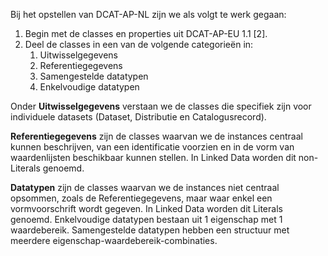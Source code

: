 Bij het opstellen van DCAT-AP-NL zijn we als volgt te werk gegaan:

1. Begin met de classes en properties uit DCAT-AP-EU 1.1 [2].
1. Deel de classes in een van de volgende categorieën in:
    1. Uitwisselgegevens
    1. Referentiegegevens
    1. Samengestelde datatypen
    1. Enkelvoudige datatypen

Onder **Uitwisselgegevens** verstaan we de classes die specifiek zijn voor individuele datasets (Dataset, Distributie en Catalogusrecord).

**Referentiegegevens** zijn de classes waarvan we de instances centraal kunnen beschrijven, van een identificatie voorzien en in de vorm van waardenlijsten beschikbaar kunnen stellen. In Linked Data worden dit non-Literals genoemd.

**Datatypen** zijn de classes waarvan we de instances niet centraal opsommen, zoals de Referentiegegevens, maar waar enkel een vormvoorschrift wordt gegeven. In Linked Data worden dit Literals genoemd. Enkelvoudige datatypen bestaan uit 1 eigenschap met 1 waardebereik. Samengestelde datatypen hebben een structuur met meerdere eigenschap-waardebereik-combinaties.
